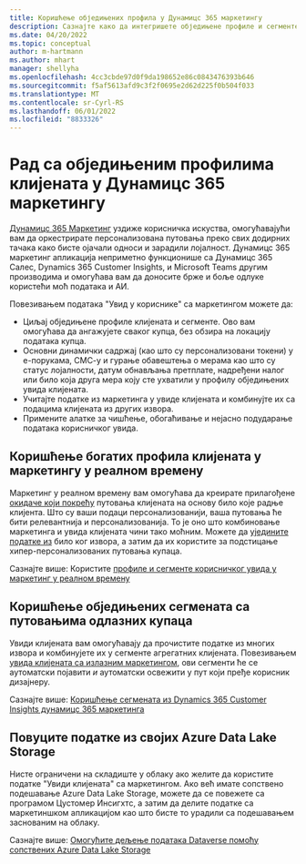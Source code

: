 ```yaml
---
title: Коришћење обједињених профила у Дyнамицс 365 маркетингу
description: Сазнајте како да интегришете обједињене профиле и сегменте са Дyнамицс 365 маркетингом.
ms.date: 04/20/2022
ms.topic: conceptual
author: m-hartmann
ms.author: mhart
manager: shellyha
ms.openlocfilehash: 4cc3cbde97d0f9da198652e86c0843476393b646
ms.sourcegitcommit: f5af5613afd9c3f2f0695e2d62d225f0b504f033
ms.translationtype: MT
ms.contentlocale: sr-Cyrl-RS
ms.lasthandoff: 06/01/2022
ms.locfileid: "8833326"
---
```

# <a name="work-with-unified-customer-profiles-in-dynamics-365-marketing"></a>Рад са обједињеним профилима клијената у Дyнамицс 365 маркетингу

[Дyнамицс 365 Маркетинг](/dynamics365/marketing/overview) уздиже корисничка искуства, омогућавајући вам да оркестрирате персонализована путовања преко свих додирних тачака како бисте ојачали односи и зарадили лојалност. Дyнамицс 365 маркетинг апликација неприметно функционише са Дyнамицс 365 Салес, Dynamics 365 Customer Insights, и Microsoft Teams другим производима и омогућава вам да доносите брже и боље одлуке користећи моћ података и АИ.

Повезивањем података "Увид у кориснике" са маркетингом можете да:

- Циљај обједињене профиле клијената и сегменте. Ово вам омогућава да ангажујете сваког купца, без обзира на локацију података купца.
- Основни динамички садржај (као што су персонализовани токени) у е-порукама, СМС-у и гурање обавештења о мерама као што су статус лојалности, датум обнављања претплате, надређени налог или било која друга мера коју сте ухватили у профилу обједињених увида клијената.
- Учитајте податке из маркетинга у увиде клијената и комбинујте их са подацима клијената из других извора.
- Примените алатке за чишћење, обогаћивање и нејасно подударање података корисничког увида.

## <a name="use-rich-customer-profiles-in-real-time-marketing"></a>Коришћење богатих профила клијената у маркетингу у реалном времену

Маркетинг у реалном времену вам омогућава да креирате прилагођене [окидаче који покрећу](/dynamics365/marketing/real-time-marketing-custom-triggers) путовања клијената на основу било које радње клијента. Што су ваши подаци персонализованији, ваша путовања ће бити релевантнија и персонализованија. То је оно што комбиновање маркетинга и увида клијената чини тако моћним. Можете да [уједините податке из](data-unification.md) било ког извора, а затим да их користите за подстицање хипер-персонализованих путовања купаца.

Сазнајте више: Користите [профиле и сегменте корисничког увида у маркетинг у реалном времену](/dynamics365/marketing/real-time-marketing-ci-profile)

## <a name="use-unified-segments-with-outbound-customer-journeys"></a>Коришћење обједињених сегмената са путовањима одлазних купаца

Увиди клијената вам омогућавају да прочистите податке из многих извора и комбинујете их у сегменте агрегатних клијената. Повезивањем [увида клијената са излазним маркетингом](export-dynamics365-marketing.md), ови сегменти ће се аутоматски појавити *и* аутоматски освежити у пут који пређе корисник дизајнеру.

Сазнајте више: [Коришћење сегмената из Dynamics 365 Customer Insights дyнамицс 365 маркетинга](/dynamics365/marketing/customer-insights-segments)

## <a name="pull-data-from-your-own-azure-data-lake-storage"></a>Повуците податке из својих Azure Data Lake Storage

Нисте ограничени на складиште у облаку ако желите да користите податке "Увиди клијената" са маркетингом. Ако већ имате сопствено подешавање Azure Data Lake Storage, можете да се повежете са програмом Цустомер Инсигхтс, а затим да делите податке са маркетиншком апликацијом као што бисте то урадили са подешавањем заснованим на облаку.

Сазнајте више: [Омогућите дељење података Dataverse помоћу сопствених Azure Data Lake Storage](customer-insights-dataverse.md#enable-data-sharing-with-dataverse-from-your-own-azure-data-lake-storage-preview)
